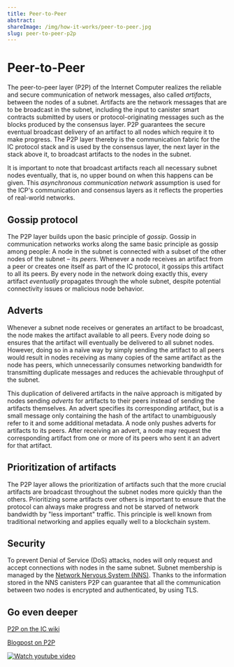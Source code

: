 ```yaml
---
title: Peer-to-Peer
abstract:
shareImage: /img/how-it-works/peer-to-peer.jpg
slug: peer-to-peer-p2p
---
```


# Peer-to-Peer

The peer-to-peer layer (P2P) of the Internet Computer realizes the reliable and secure communication of network messages, also called _artifacts_, between the nodes of a subnet.
Artifacts are the network messages that are to be broadcast in the subnet,
including the input to canister smart contracts submitted by users or protocol-originating messages such as the blocks produced by the consensus layer.
P2P guarantees the secure eventual broadcast delivery of an artifact to all nodes which require it to make progress.
The P2P layer thereby is the communication fabric for the IC protocol stack and is used by the consensus layer, the next layer in the stack above it, to broadcast artifacts to the nodes in the subnet.

It is important to note that broadcast artifacts reach all necessary subnet nodes eventually, that is, no upper bound on when this happens can be given.
This _asynchronous communication network_ assumption is used for the ICP's communication and consensus layers as it reflects the properties of real-world networks.

## Gossip protocol

The P2P layer builds upon the basic principle of _gossip_.
Gossip in communication networks works along the same basic principle as gossip among people: A node in the subnet is connected with a subset of the other nodes of the subnet – its _peers_.
Whenever a node receives an artifact from a peer or creates one itself as part of the IC protocol, it gossips this artifact to all its peers.
By every node in the network doing exactly this, every artifact _eventually_ propagates through the whole subnet, despite potential connectivity issues or malicious node behavior.

## Adverts

Whenever a subnet node receives or generates an artifact to be broadcast, the node makes the artifact available to all peers.
Every node doing so ensures that the artifact will eventually be delivered to all subnet nodes.
However, doing so in a naïve way by simply sending the artifact to all peers would result in nodes receiving as many copies of the same artifact as the node has peers, which unnecessarily consumes networking bandwidth for transmitting duplicate messages and reduces the achievable throughput of the subnet.

This duplication of delivered artifacts in the naïve approach is mitigated by nodes sending _adverts_ for artifacts to their peers instead of sending the artifacts themselves.
An advert specifies its corresponding artifact, but is a small message only containing the hash of the artifact to unambiguously refer to it and some additional metadata.
A node only pushes adverts for artifacts to its peers.
After receiving an advert, a node may request the corresponding artifact from one or more of its peers who sent it an advert for that artifact.

## Prioritization of artifacts

The P2P layer allows the prioritization of artifacts such that the more crucial artifacts are broadcast throughout the subnet nodes more quickly than the others.
Prioritizing some artifacts over others is important to ensure that the protocol can always make progress and not be starved of network bandwidth by "less important" traffic.
This principle is well known from traditional networking and applies equally well to a blockchain system.

## Security

To prevent Denial of Service (DoS) attacks, nodes will only request and accept connections with nodes in
the same subnet. Subnet membership is managed by the [Network Nervous System (NNS)](/how-it-works/#Network-Nervous-System).
Thanks to the information stored in the NNS canisters P2P can guarantee that all the communication between
two nodes is encrypted and authenticated, by using TLS.

## Go even deeper

[P2P on the IC wiki](<https://wiki.internetcomputer.org/wiki/IC_P2P_(peer_to_peer)_layer>)

[Blogpost on P2P](https://medium.com/dfinity/secure-scalability-the-internet-computers-peer-to-peer-layer-6662d451f2cc)

[![Watch youtube video](https://i.ytimg.com/vi/HOQb0lKIy9I/maxresdefault.jpg)](https://www.youtube.com/watch?v=HOQb0lKIy9I)
